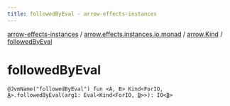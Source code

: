 ```yaml
---
title: followedByEval - arrow-effects-instances
---
```


[arrow-effects-instances](../../index.html) / [arrow.effects.instances.io.monad](../index.html) / [arrow.Kind](index.html) / [followedByEval](./followed-by-eval.html)

# followedByEval

`@JvmName("followedByEval") fun <A, B> Kind<ForIO, `[`A`](followed-by-eval.html#A)`>.followedByEval(arg1: Eval<Kind<ForIO, `[`B`](followed-by-eval.html#B)`>>): IO<`[`B`](followed-by-eval.html#B)`>`